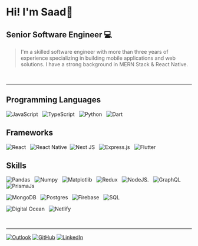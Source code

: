 # Hi! I'm Saad👋
## Senior Software Engineer 💻

>  I'm a skilled software engineer with more than three years of experience specializing in building mobile applications and web solutions. I have a strong background in MERN Stack & React Native.
<be>
<br />
<hr/>

## Programming Languages
![JavaScript](https://img.shields.io/badge/javascript-%23323330.svg?style=for-the-badge&logo=javascript&logoColor=%23F7DF1E) &nbsp; ![TypeScript](https://img.shields.io/badge/typescript-%23007ACC.svg?style=for-the-badge&logo=typescript&logoColor=white) &nbsp; ![Python](https://img.shields.io/badge/python-4584b6?style=for-the-badge&logo=python&logoColor=ffde57) &nbsp; ![Dart](https://img.shields.io/badge/dart-00A758?style=for-the-badge&logo=dart&logoColor=0075BA) 
## Frameworks
![React](https://img.shields.io/badge/react-%2320232a.svg?style=for-the-badge&logo=react&logoColor=%2361DAFB) &nbsp; ![React Native](https://img.shields.io/badge/reactnative-%2320232a.svg?style=for-the-badge&logo=react&logoColor=%2361DAFB) &nbsp;![Next JS](https://img.shields.io/badge/Next-black?style=for-the-badge&logo=next.js&logoColor=white) &nbsp; ![Express.js](https://img.shields.io/badge/express.js-%23404d59.svg?style=for-the-badge&logo=express&logoColor=%2361DAFB) &nbsp; ![Flutter](https://img.shields.io/badge/flutter-fff?style=for-the-badge&logo=flutter&logoColor=42A5F5)
## Skills
 ![Pandas](https://img.shields.io/badge/pandas-fff?style=for-the-badge&logo=pandas&logoColor=purple) &nbsp;
  ![Numpy](https://img.shields.io/badge/numpy-fff?style=for-the-badge&logo=numpy&logoColor=blue) &nbsp;
 ![Matplotlib](https://img.shields.io/badge/Matplotlib-fff?style=for-the-badge&logo=matplotlib&logoColor=orange) &nbsp;
 ![Redux](https://img.shields.io/badge/redux-%23593d88.svg?style=for-the-badge&logo=redux&logoColor=white) &nbsp;
![NodeJS](https://img.shields.io/badge/node.js-6DA55F?style=for-the-badge&logo=node.js&logoColor=white). &nbsp; ![GraphQL](https://img.shields.io/badge/-GraphQL-E10098?style=for-the-badge&logo=graphql&logoColor=white)
&nbsp; ![PrismaJs](https://img.shields.io/badge/prisma%20js-2d3748?style=for-the-badge&logo=prisma&logoColor=white)

![MongoDB](https://img.shields.io/badge/MongoDB-%234ea94b.svg?style=for-the-badge&logo=mongodb&logoColor=white) &nbsp; ![Postgres](https://img.shields.io/badge/postgres-%23316192.svg?style=for-the-badge&logo=postgresql&logoColor=white) &nbsp; ![Firebase](https://img.shields.io/badge/firebase-ffca28?style=for-the-badge&logo=firebase&logoColor=black) 
&nbsp; ![SQL](https://img.shields.io/badge/MySQL-005C84?style=for-the-badge&logo=mysql&logoColor=white
)

![Digital Ocean](https://img.shields.io/badge/DigitalOcean-0080FF?style=for-the-badge&logo=digitalocean&logoColor=white) &nbsp; ![Netlify](https://img.shields.io/badge/Netlify-00C7B7?style=for-the-badge&logo=netlify&logoColor=white)

<br />
<hr/>

<div>
	<a href="mailto:saad_anwer@live.com"><img src="https://img.icons8.com/bubbles/50/000000/email.png" alt="Outlook"/></a>
	<a href="https://github.com/5aad"><img src="https://img.icons8.com/bubbles/50/000000/github.png" alt="GitHub"/></a>
  <a href="https://www.linkedin.com/in/saad-anwar-software-developer-mobile-app-developer/"><img src="https://img.icons8.com/bubbles/50/000000/linkedin.png" alt="LinkedIn"/></a>
</div>

<!--
**5aad/5aad** is a ✨ _special_ ✨ repository because its `README.md` (this file) appears on your GitHub profile.

Here are some ideas to get you started:

- 🔭 I’m currently working on ...
- 🌱 I’m currently learning ...
- 👯 I’m looking to collaborate on ...
- 🤔 I’m looking for help with ...
- 💬 Ask me about ...
- 📫 How to reach me: ...
- 😄 Pronouns: ...
- ⚡ Fun fact: ...
-->

